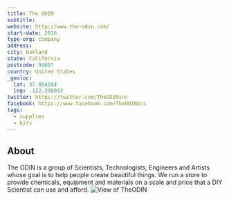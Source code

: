 ```yaml
---
title: The ODIN
subtitle:
website: http://www.the-odin.com/
start-date: 2016
type-org: company
address:
city: Oakland
state: California
postcode: 94607
country: United States
_geoloc:
  lat: 37.804184
  lng: -122.298033
twitter: https://twitter.com/TheODINinc
facebook: https://www.facebook.com/TheODINinc
tags:
  - supplies
  - kits
---
```


## About
The ODIN is a group of Scientists, Technologists, Engineers and Artists whose goal is to help people create beautiful things. We run a store to provide chemicals, equipment and materials on a scale and price that a DIY Scientist can use and afford.
<img src="https://sphere.diybio.org/startups/TheODIN/pedestal.jpg" class="ui image fluid small-padded" alt="View of TheODIN" />
